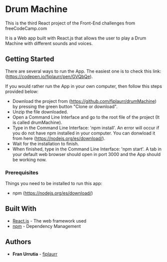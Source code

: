 # Drum Machine

This is the third React project of the Front-End challenges from freeCodeCamp.com

It is a Web app built with React.js that allows the user to play a Drum Machine with different sounds and voices.


## Getting Started

There are several ways to run the App. The easiest one is to check this link: (https://codepen.io/fjplaurr/pen/GVQbQe).

If you would rather run the App in your own computer, then follow this steps provided below:
- Download the project from (https://github.com/fjplaurr/drumMachine) by pressing the green button "Clone or download".
- Unzip the file downloaded.
- Open a Command Line Interface and go to the root file of the project (It is called drumMachine).
- Type in the Command Line Interface: 'npm install'. An error will occur if you do not have npm installed in your computer. You can donwload it from here (https://nodejs.org/es/download/).
- Wait for the installation to finish.
- When finished, type in the Command Line Interface: 'npm start'.
A tab in your default web browser should open in port 3000 and the App should be working now.


### Prerequisites

Things you need to be installed to run this app:
* npm (https://nodejs.org/es/download/)


## Built With

* [React.js](https://es.reactjs.org/) - The web framework used
* [npm](https://www.npmjs.com/) - Dependency Management


## Authors

* **Fran Urrutia** - [fjplaurr](https://github.com/fjplaurr)